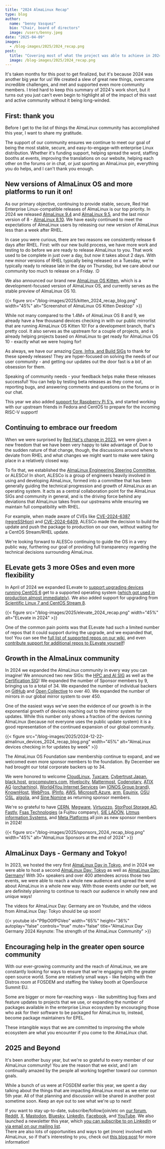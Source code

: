 ```yaml
---
title: "2024 AlmaLinux Recap"
type: blog
author:
  name: "benny Vasquez"
  bio: "Chair, board of directors"
  image: /users/benny.jpeg
date: "2025-04-09"
images:
  - /blog-images/2025/2024_recap.png
post:
  title: "Covering most of what the project was able to achieve in 2024"
  image: /blog-images/2025/2024_recap.png
---
```


It's taken months for this post to get finalized, but it's because 2024 was another big year for us! We created a slew of great new things, overcame incredible challenges, and met and supported even more community members. I tried hard to keep this summary of 2024's work short, but it turns out you just can't even begin to highlight all of the impact of this vast and active community without it being long-winded.

## First: thank you

Before I get to the list of things the AlmaLinux community has accomplished this year, I want to share my gratitude.

The support of our community ensures we continue to meet our goal of being the most stable, secure, and easy-to-engage-with enterprise Linux distribution. Whether it's funding support, helping spread the word, staffing booths at events, improving the translations on our website, helping each other on the forums or in chat, or just sporting an AlmaLinux pin, everything you do helps, and I can't thank you enough. 

## New versions of AlmaLinux OS and more platforms to run it on!

As our primary objective, continuing to provide stable, secure, Red Hat Enterprise Linux-compatible releases of AlmaLinux is our top priority. In 2024 we released [AlmaLinux 9.4](https://almalinux.org/blog/2024-05-06-announcing-94-stable/) and [AlmaLinux 9.5](https://almalinux.org/blog/2024-11-18-announcing-95-stable/), and the last minor version of 8 - [AlmaLinux 8.10](https://almalinux.org/blog/2024-05-28-announcing-810-stable/). We have easily continued to meet the expectations of AlmaLinux users by releasing our new version of AlmaLinux less than a week after RHEL.

In case you were curious, there are two reasons we consistently release 6 days after RHEL. First: with our new build process, we have more work and testing to do before we are ready to release AlmaLinux to you. That work used to be complete in just over a day, but now it takes about 2 days. With new minor versions of RHEL typically being released on a Tuesday, we're typically ready to release late in the day on Thursday, but we care about our community too much to release on a Friday. :D

We also announced our brand new [AlmaLinux OS Kitten](https://almalinux.org/blog/2025-01-07-almalinux-os-kitten-10-updates/), which is a development-focused version of AlmaLinux OS, and currently serves as the stable preview of AlmaLinux OS 10.

{{< figure src="/blog-images/2025/kitten_2024_recap_blog.png" width="45%" alt="Screenshot of AlmaLinux OS Kitten Desktop" >}}

While not many compared to the 1.4M+ of AlmaLinux OS 8 and 9, we already have a few thousand devices checking in with our public mirrorlist that are running AlmaLinux OS Kitten 10! For a development branch, that's pretty cool. It also serves as the upstream for a couple of projects, and is already helping projects based on AlmaLinux to get ready for AlmaLinux OS 10 - exactly what we were hoping for!

As always, we have our amazing [Core, Infra, and Build SIGs](https://wiki.almalinux.org/sigs/) to thank for these speedy releases! They are hyper-focused on solving the needs of our user community - and getting our updates out the door fast is a bit of an obsession for them.

Speaking of community needs - your feedback helps make these releases successful! You can help by testing beta releases as they come out, reporting bugs, and answering comments and questions on the forums or in our chat.

This year we also added [support for Raspberry Pi 5's](https://almalinux.org/blog/2024-06-11-almalinux-support-for-raspberry-pi-5/), and started working with our upstream friends in Fedora and CentOS to prepare for the incoming RISC-V support! 

## Continuing to embrace our freedom

When we were surprised by [Red Hat's change in 2023](https://almalinux.org/blog/future-of-almalinux/), we were given a new freedom that we have been very happy to take advantage of. Due to the sudden nature of that change, though, the discussions around where to deviate from RHEL and what changes we might want to make were taking place in a relatively closed way.

To fix that, we established the [AlmaLinux Engineering Steering Committee](https://almalinux.org/blog/2024-05-21-introducing-alesco/), or ALESCo! In short, ALESCo is a group of engineers heavily involved in using and developing AlmaLinux, formed into a committee that has been generally guiding the technical progression and growth of AlmaLinux as an operating system. It acts as a central collaboration point for the AlmaLinux SIGs and community in general, and is the driving force behind any deviations that AlmaLinux takes from our upstreams while ensuring we maintain full compatibility with RHEL.

For example, when made aware of CVEs like [CVE-2024-6387 (regreSSHion)](https://almalinux.org/blog/2024-07-01-almalinux-9-cve-2024-6387/) and [CVE-2024-6409](https://almalinux.org/blog/2024-07-09-cve-2024-6409/), ALESCo made the decision to build the update and push the package to production on our own, without waiting for a CentOS Stream/RHEL update.

We're looking forward to ALESCo continuing to guide the OS in a very public way, furthering our goal of providing full transparency regarding the technical decisions surrounding AlmaLinux.

## ELevate gets 3 more OSes and even more flexibility

In April of 2024 we expanded ELevate to [support upgrading devices running CentOS 6](https://almalinux.org/blog/2024-04-25-elevate-supports-centos-6-to-centos-7/) get to a supported operating system ([which got used in production almost immediately](https://almalinux.org/blog/2024-06-05-how-elevate-supports-business-needs/)). We also added support for upgrading from [Scientific Linux 7 and CentOS Stream 8](https://almalinux.org/blog/2024-08-08-elevate-release/).

{{< figure src="/blog-images/2025/elevate_2024_recap.png" width="45%" alt="ELevate in 2024" >}}

One of the common pain points was that ELevate had such a limited number of repos that it could support during the upgrade, and we expanded that, too! You can see the [full list of supported repos on our wiki](https://wiki.almalinux.org/elevate/ELevate-quickstart-guide.html), and even [contribute support for additional repos to ELevate yourself](https://wiki.almalinux.org/elevate/Contribution-guide.html)! 

## Growth in the AlmaLinux community

In 2024 we expanded the AlmaLinux community in every way you can imagine! We announced two new SIGs: the [HPC and AI SIG](https://almalinux.org/blog/2024-05-02-introducing-almalinux-hpc-ai-sig/) as well as the [Certification SIG](https://almalinux.org/blog/2024-09-10-announcing-new-certification-sig/)! We expanded the number of Sponsor members by 9, bringing us to a total of 34. We expanded the number of individual backers on [GitHub](https://github.com/AlmaLinux/) and [Open Collective](https://opencollective.com/almalinux-os-foundation) to over 40. We expanded the number of mirrors in our global mirror system to over 450.

One of the easiest ways we've seen the evidence of our growth is in the exponential growth of devices reaching out to the mirror system for updates. While this number only shows a fraction of the devices running AlmaLinux (because not everyone uses the public update system) it is a good representation of the continued expansion of our global community.

{{< figure src="/blog-images/2025/2024-12-22-almalinux_devices_2024_recap_blog.png" width="45%" alt="AlmaLinux devices checking in for updates by week" >}}

The AlmaLinux OS Foundation saw membership continue to expand, and we welcomed even more sponsor members to the foundation. By December we had brought our total corporate backers up to 34.

We were honored to welcome [CloudLinux](http://cloudlinux.com), [Tuxcare](http://tuxcare.com), [Cybertrust Japan](https://www.cybertrust.co.jp/), [black.host](https://black.host), [procomputers.com](http://procomputers.com), [Hivelocity](https://www.hivelocity.net/), [Mattermost](https://mattermost.com/), [Codenotary](https://codenotary.com/), [ATIX AG](https://atix.de/) ([orcharhino](https://orcharhino.com/)), [World4You Internet Services](http://world4you.com/) (an [IONOS Group brand](https://www.ionos-group.com/)), [KnownHost](https://www.knownhost.com/), [WebPros](https://www.webpros.com/), [IPInfo](https://ipinfo.io/), [AWS](https://aws.amazon.com/), [Microsoft Azure](https://azure.microsoft.com/), [arm](https://www.arm.com/), [Equinix](https://www.equinix.com/), [OSU OSL](https://osuosl.org/), [algolia](https://www.algolia.com/), and [Sine Nomine](https://www.sinenomine.net/) as returning sponsor members.

We're so grateful to have [CERN](https://home.cern/), [Megware](https://www.megware.com/), [Virtuozzo](https://www.virtuozzo.com/), [StorPool Storage AD](https://storpool.com/), [Fastly](https://www.fastly.com/), [Fsas Technologies](https://www.fsastech.com/) (a Fujitsu company), [SIE LADÓN](https://www.sie.es/), [Litmus information Systems](https://www.litmusit.com/), and [Meta Platforms](https://engineering.fb.com/) all join as new sponsor members in 2024!

{{< figure src="/blog-images/2025/sponsors_2024_recap_blog.png" width="45%" alt="AlmaLinux Sponsors at the end of 2024" >}}

## AlmaLinux Days - Germany and Tokyo!

In 2023, we hosted the very first [AlmaLinux Day in Tokyo](https://almalinux.org/blog/2024-02-01-aldt-recap/), and in 2024 we were able to host a second [AlmaLinux Day: Tokyo](https://almalinux.org/aldt-2024/) as well as [AlmaLinux Day: Germany](https://almalinux.org/almalinux-day-germany-2024/)! With 30+ speakers and over 400 attendees across those two events, we were able to reach a whole new audience and spread the word about AlmaLinux in a whole new way. With those events under our belt, we are definitely planning to continue to reach our audience in wholly new and unique ways!

The videos for AlmaLinux Day: Germany are on Youtube, and the videos from AlmaLinux Day: Tokyo should be up soon!

{{< youtube id="P9pO0fPGVeo" width="65%" height="36%" autoplay="false" controls="true" mute="false" title="AlmaLinux Day Germany 2024 Keynote: The strength of the AlmaLinux Community" >}}

## Encouraging help in the greater open source community

With our ever-growing community and the reach of AlmaLinux, we are constantly looking for ways to ensure that we're engaging with the greater open source world. Some are relatively small ways - like helping with the Distros room at FOSDEM and staffing the Valkey booth at OpenSource Summit EU.

Some are bigger or more far-reaching ways - like submitting bug fixes and feature updates to projects that we use, or expanding the number of packages available in the enterprise Linux ecosystem by encouraging those who ask for their software to be packaged for AlmaLinux to, instead, become package maintainers for EPEL.

These intangible ways that we are committed to improving the whole ecosystem are what you encounter if you come to the AlmaLinux chat. 

## 2025 and Beyond

It's been another busy year, but we're so grateful to every member of our AlmaLinux community! You are the reason that we exist, and I am continually amazed by the people all working together toward our common goals.

While a bunch of us were at FOSDEM earlier this year, we spent a day talking about the things that are impacting AlmaLinux most as we enter our 5th year. All of that planning and discussion will be shared in another post sometime soon. Keep an eye out to see what we're up to next!

If you want to stay up-to-date, subscribe/follow/join/etc on [our forum](https://forums.almalinux.org/), [Reddit](https://www.reddit.com/r/AlmaLinux/), [X](https://twitter.com/AlmaLinux), [Mastodon](https://fosstodon.org/@almalinux/), [Bluesky](https://bsky.app/profile/almalinux.bsky.social), [LinkedIn](https://www.linkedin.com/company/80320905/), [Facebook](https://www.facebook.com/AlmaLinux), and [YouTube](https://www.youtube.com/channel/UCt9lpkqUPp1FUEi9uqVlPQA). We also launched a newsletter this year, which [you can subscribe to on LinkedIn](https://www.linkedin.com/newsletters/almalinux-news-7123058222835376128/) or [via email on our mailing list](https://lists.almalinux.org/postorius/lists/newsletters.lists.almalinux.org/).\
There are also lots of opportunities and ways to get (more) involved with AlmaLinux, so if that's interesting to you, check out [this blog post](https://almalinux.org/blog/2024-01-16-video-contributions/) for more information!
